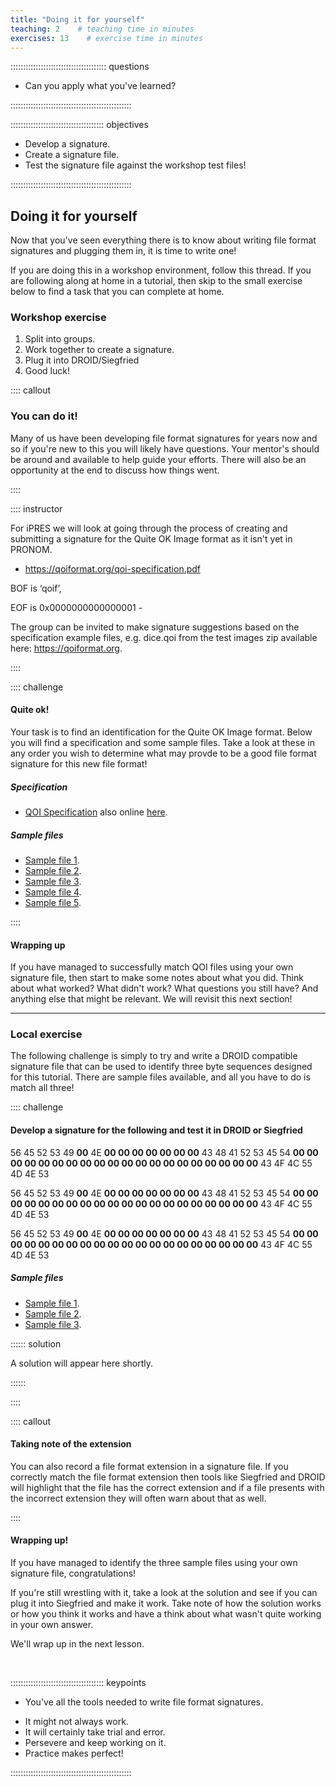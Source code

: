 ```yaml
---
title: "Doing it for yourself"
teaching: 2    # teaching time in minutes
exercises: 13    # exercise time in minutes
---
```


:::::::::::::::::::::::::::::::::::::: questions

- Can you apply what you've learned?

::::::::::::::::::::::::::::::::::::::::::::::::

::::::::::::::::::::::::::::::::::::: objectives

- Develop a signature.
- Create a signature file.
- Test the signature file against the workshop test files!

::::::::::::::::::::::::::::::::::::::::::::::::

## Doing it for yourself

Now that you've seen everything there is to know about writing file format
signatures and plugging them in, it is time to write one!

If you are doing this in a workshop environment, follow this thread. If you
are following along at home in a tutorial, then skip to the small exercise
below to find a task that you can complete at home.

### Workshop exercise

1. Split into groups.
1. Work together to create a signature.
1. Plug it into DROID/Siegfried
1. Good luck!

:::: callout

### You can do it!

Many of us have been developing file format signatures for years now and so
if you're new to this you will likely have questions. Your mentor's should
be around and available to help guide your efforts. There will also be
an opportunity at the end to discuss how things went.

::::

:::: instructor

For iPRES we will look at going through the process of creating and
submitting a signature for the Quite OK Image format as it isn't yet
in PRONOM.

* https://qoiformat.org/qoi-specification.pdf

BOF is ‘qoif’,

EOF is 0x0000000000000001 -

The group can be invited to make signature suggestions based on the
specification example files, e.g. dice.qoi from the test images zip
available here: https://qoiformat.org.

::::

:::: challenge

#### Quite ok!

Your task is to find an identification for the Quite OK Image format. Below
you will find a specification and some sample files. Take a look at these in
any order you wish to determine what may provde to be a good file format
signature for this new file format!

##### Specification

* [QOI Specification](./files/qoi-specification.pdf) also online
[here](https://qoiformat.org/qoi-specification.pdf).

##### Sample files

* [Sample file 1](./files/edgecase.qoi).
* [Sample file 2](./files/kodim10.qoi).
* [Sample file 3](./files/kodim23.qoi).
* [Sample file 4](./files/qoi_logo.qoi).
* [Sample file 5](./files/testcard.qoi).

::::

#### Wrapping up

If you have managed to successfully match QOI files using your own
signature file, then start to make some notes about what you did. Think
about what worked? What didn't work? What questions you still have? And
anything else that might be relevant. We will revisit this next section!

----

### Local exercise

The following challenge is simply to try and write a DROID compatible
signature file that can be used to identify three byte sequences designed
for this tutorial. There are sample files available, and all you have to
do is match all three!

:::: challenge

#### Develop a signature for the following and test it in DROID or Siegfried

<!-- NB. Borrowed from x-fmt/231 – 00’s need replacing and expanding, e.g.
     with longer/shorter sequences
-->

56 45 52 53 49 **00** 4E **00 00 00 00 00 00 00** 43 48 41 52 53 45 54 **00 00 00 00 00 00 00 00 00 00 00 00 00 00 00 00 00 00 00 00** 43 4F 4C 55 4D 4E 53

56 45 52 53 49 **00** 4E **00 00 00 00 00 00 00** 43 48 41 52 53 45 54 **00 00 00 00 00 00 00 00 00 00 00 00 00 00 00 00 00 00 00 00** 43 4F 4C 55 4D 4E 53

56 45 52 53 49 **00** 4E **00 00 00 00 00 00 00** 43 48 41 52 53 45 54 **00 00 00 00 00 00 00 00 00 00 00 00 00 00 00 00 00 00 00 00** 43 4F 4C 55 4D 4E 53

##### Sample files

* [Sample file 1](./files/ffid-exercise-1.file).
* [Sample file 2](./files/ffid-exercise-2.file).
* [Sample file 3](./files/ffid-exercise-3.file).

:::::: solution

A solution will appear here shortly.

<!-- TODO provide a solution here that can be used to identify the three
     bytstreams provided.
-->

::::::

::::

:::: callout

#### Taking note of the extension

You can also record a file format extension in a signature file. If you
correctly match the file format extension then tools like Siegfried and
DROID will highlight that the file has the correct extension and if a file
presents with the incorrect extension they will often warn about that as
well.

::::

#### Wrapping up!

If you have managed to identify the three sample files using your own
signature file, congratulations!

If you're still wrestling with it, take a look at the solution and see if
you can plug it into Siegfried and make it work. Take note of how the
solution works or how you think it works and have a think about what wasn't
quite working in your own answer.

We'll wrap up in the next lesson.

<!-- NB. Keypoints should appear at the end of the markdown file. Aesthetically
     it looks like it's better with an additional newline so adding that
     here and using this comment as a separator to make it easy to read
     content.
-->

<br>

::::::::::::::::::::::::::::::::::::: keypoints

- You've all the tools needed to write file format signatures.
* It might not always work.
* It will certainly take trial and error.
* Persevere and keep working on it.
* Practice makes perfect!

::::::::::::::::::::::::::::::::::::::::::::::::
